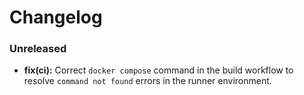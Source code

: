 # Changelog

### Unreleased

*   **fix(ci):** Correct `docker compose` command in the build workflow to resolve `command not found` errors in the runner environment.
